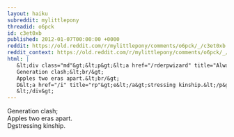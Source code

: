 ```yaml
---
layout: haiku
subreddit: mylittlepony
threadid: o6pck
id: c3et0xb
published: 2012-01-07T00:00:00 +0000
reddit: https://old.reddit.com/r/mylittlepony/comments/o6pck/_/c3et0xb
reddit_context: https://old.reddit.com/r/mylittlepony/comments/o6pck/_/c3et0xb?context=3
html: |
   &lt;div class="md"&gt;&lt;p&gt;&lt;a href="/rderpwizard" title="Always Relevant / Endless Possibilities / Paper Bag Princess"&gt;&lt;/a&gt; 
   Generation clash;&lt;br/&gt;
   Apples two eras apart.&lt;br/&gt;
   D&lt;a href="/i" title="rp"&gt;e&lt;/a&gt;stressing kinship.&lt;/p&gt;
   &lt;/div&gt;
---
```


[](/rderpwizard "Always Relevant / Endless Possibilities / Paper Bag Princess") 
Generation clash;  
Apples two eras apart.  
D[e](/i "rp")stressing kinship.